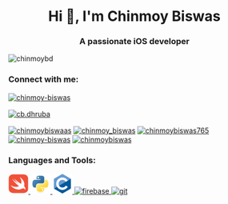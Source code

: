 <h1 align="center">Hi 👋, I'm Chinmoy Biswas</h1>
<h3 align="center">A passionate iOS developer</h3>

<p align="left"> <img src="https://komarev.com/ghpvc/?username=chinmoybd&label=Profile%20views&color=0e75b6&style=flat" alt="chinmoybd" /> </p>

<h3 align="left">Connect with me:</h3>
<p align="left">

<a href="https://linkedin.com/in/chinmoy-biswas" target="blank"><img align="center" src="https://raw.githubusercontent.com/rahuldkjain/github-profile-readme-generator/master/src/images/icons/Social/linked-in-alt.svg" alt="chinmoy-biswas" height="30" width="40" /></a>

<a href="https://fb.com/cb.dhruba" target="blank"><img align="center" src="https://raw.githubusercontent.com/rahuldkjain/github-profile-readme-generator/master/src/images/icons/Social/facebook.svg" alt="cb.dhruba" height="30" width="40" /></a>

<a href="https://instagram.com/chinmoybiswaas" target="blank"><img align="center" src="https://raw.githubusercontent.com/rahuldkjain/github-profile-readme-generator/master/src/images/icons/Social/instagram.svg" alt="chinmoybiswaas" height="30" width="40" /></a>
<a href="https://www.codechef.com/users/chinmoy_biswas" target="blank"><img align="center" src="https://cdn.jsdelivr.net/npm/simple-icons@3.1.0/icons/codechef.svg" alt="chinmoy_biswas" height="30" width="40" /></a>
<a href="https://www.hackerrank.com/chinmoybiswas765" target="blank"><img align="center" src="https://raw.githubusercontent.com/rahuldkjain/github-profile-readme-generator/master/src/images/icons/Social/hackerrank.svg" alt="chinmoybiswas765" height="30" width="40" /></a>
<a href="https://codeforces.com/profile/chinmoy-biswas" target="blank"><img align="center" src="https://raw.githubusercontent.com/rahuldkjain/github-profile-readme-generator/master/src/images/icons/Social/codeforces.svg" alt="chinmoy-biswas" height="30" width="40" /></a>
<a href="https://www.leetcode.com/chinmoybiswas" target="blank"><img align="center" src="https://raw.githubusercontent.com/rahuldkjain/github-profile-readme-generator/master/src/images/icons/Social/leet-code.svg" alt="chinmoybiswas" height="30" width="40" /></a>
</p>


<h3 align="left">Languages and Tools:</h3>
<p align="left"> 

<a href="https://developer.apple.com/swift/" target="_blank" rel="noreferrer"> <img src="https://raw.githubusercontent.com/devicons/devicon/master/icons/swift/swift-original.svg" alt="swift" width="40" height="40"/> </a> 
<a href="https://www.python.org" target="_blank" rel="noreferrer"> <img src="https://raw.githubusercontent.com/devicons/devicon/master/icons/python/python-original.svg" alt="python" width="40" height="40"/> </a> 
<a href="https://www.cprogramming.com/" target="_blank" rel="noreferrer"> <img src="https://raw.githubusercontent.com/devicons/devicon/master/icons/c/c-original.svg" alt="c" width="40" height="40"/> </a> 
<a href="https://firebase.google.com/" target="_blank" rel="noreferrer"> <img src="https://www.vectorlogo.zone/logos/firebase/firebase-icon.svg" alt="firebase" width="40" height="40"/> </a> 
<a href="https://git-scm.com/" target="_blank" rel="noreferrer"> <img src="https://www.vectorlogo.zone/logos/git-scm/git-scm-icon.svg" alt="git" width="40" height="40"/> </a> 

</p>
